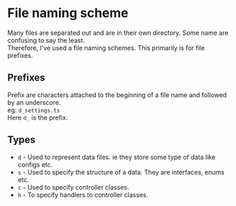 # File naming scheme

Many files are separated out and are in their own directory. Some name are confusing to say the least. <br>
Therefore, I've used a file naming schemes. This primarily is for file prefixes.

## Prefixes

Prefix are characters attached to the beginning of a file name and followed by an underscore.<br>
eg: `d_settings.ts`<br>
Here `d_` is the prefix.<br>

## Types

- `d` - Used to represent data files. ie they store some type of data like configs etc.
- `s` - Used to specify the structure of a data. They are interfaces, enums etc.
- `c` - Used to specify controller classes.
- `h` - To specify handlers to controller classes.
